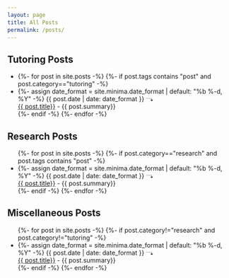 ```yaml
---
layout: page
title: All Posts
permalink: /posts/
---
```

<h2> Tutoring Posts </h2>
<ul class="post-list"><li>
{%- for post in site.posts -%}
  {%- if post.tags contains "post" and post.category=="tutoring" -%}
<li>
  {%- assign date_format = site.minima.date_format | default: "%b %-d, %Y" -%}
  <span class="post-meta">{{ post.date | date: date_format }} </span><img src="/assets/images/post-arrow.svg" alt="arrow" style="width:1.2em;margin-right:1em;"><br>
    <a class="post-link" href="{{ post.url | relative_url }}">
      {{ post.title}}</a> - {{ post.summary}}
</li>
{%- endif -%}
{%- endfor -%}
</ul>

<h2>Research Posts</h2>
<ul class="post-list">
{%- for post in site.posts -%}
  {%- if post.category=="research" and post.tags contains "post" -%}
  <li>
    {%- assign date_format = site.minima.date_format | default: "%b %-d, %Y" -%}
    <span class="post-meta">{{ post.date | date: date_format }} </span><img src="/assets/images/post-arrow.svg" alt="arrow" style="width:1.2em;margin-right:1em;"><br>
      <a class="post-link" href="{{ post.url | relative_url }}">
        {{ post.title}}</a> - {{ post.summary}}
  </li>
  {%- endif -%}
{%- endfor -%}
</ul>


<h2> Miscellaneous Posts </h2>
<ul class="post-list">
{%- for post in site.posts -%}
  {%- if post.category!="research" and post.category!="tutoring" -%}
  <li>
    {%- assign date_format = site.minima.date_format | default: "%b %-d, %Y" -%}
    <span class="post-meta">{{ post.date | date: date_format }} </span><img src="/assets/images/post-arrow.svg" alt="arrow" style="width:1.2em;margin-right:1em;"><br>
      <a class="post-link" href="{{ post.url | relative_url }}">
        {{ post.title}}</a> - {{ post.summary}}
  </li>
{%- endif -%}
{%- endfor -%}
</ul>
